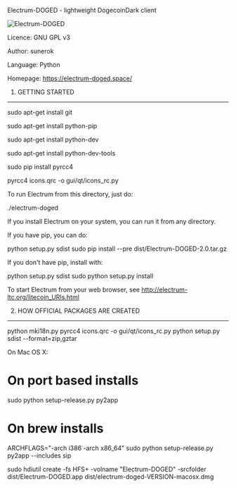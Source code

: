 Electrum-DOGED - lightweight DogecoinDark client

![Electrum-DOGED](https://raw.githubusercontent.com/doged/electrum-doged/master/electrumlogo.png)

Licence: GNU GPL v3

Author: sunerok

Language: Python

Homepage: https://electrum-doged.space/


1. GETTING STARTED
------------------
sudo apt-get install git

sudo apt-get install python-pip

sudo apt-get install python-dev

sudo apt-get install python-dev-tools

sudo pip install pyrcc4

pyrcc4 icons.qrc -o gui/qt/icons_rc.py

To run Electrum from this directory, just do:

  ./electrum-doged

If you install Electrum on your system, you can run it from any
directory.

If you have pip, you can do:

  python setup.py sdist
  sudo pip install --pre dist/Electrum-DOGED-2.0.tar.gz


If you don't have pip, install with:

  python setup.py sdist
  sudo python setup.py install



To start Electrum from your web browser, see
http://electrum-ltc.org/litecoin_URIs.html



2. HOW OFFICIAL PACKAGES ARE CREATED
------------------------------------

python mki18n.py
pyrcc4 icons.qrc -o gui/qt/icons_rc.py
python setup.py sdist --format=zip,gztar

On Mac OS X:

  # On port based installs
  sudo python setup-release.py py2app

  # On brew installs
  ARCHFLAGS="-arch i386 -arch x86_64" sudo python setup-release.py py2app --includes sip

  sudo hdiutil create -fs HFS+ -volname "Electrum-DOGED" -srcfolder dist/Electrum-DOGED.app dist/electrum-doged-VERSION-macosx.dmg


